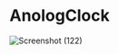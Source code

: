 # AnologClock
![Screenshot (122)](https://github.com/snehapatel123-oss/AnologClock/assets/116440431/0d179399-0715-4fa5-946f-8e4e1a1edd2b)
